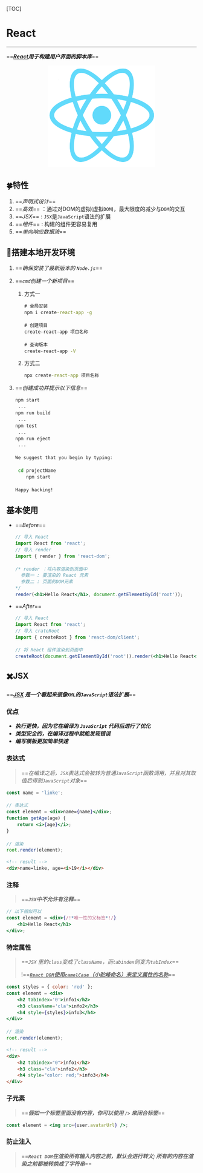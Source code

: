 [TOC]

# React

****

==***[React](https://reactjs.org/)用于构建用户界面的脚本库***==

<center><img src="images/React.png" alt="React" style="zoom:55%;" title="title"/></center>













## 🍀特性

1. ==*声明式设计*==
2. ==*高效*== ：通过对DOM的虚拟(虚拟`DOM`)，最大限度的减少与`DOM`的交互
3. ==*JSX*== : `JSX`是`JavaScript`语法的扩展
4. ==*组件*== : 构建的组件更容易复用
5. ==*单向响应数据流*==

















## 🌱搭建本地开发环境

1. ==*确保安装了最新版本的 `Node.js`*==

2. ==*`cmd`创建一个新项目*==

   1. 方式一

      ~~~cmd
      # 全局安装
      npm i create-react-app -g
      
      # 创建项目
      create-react-app 项目名称
      
      # 查询版本
      create-react-app -V
      ~~~

   2. 方式二

      ~~~cmd
      npx create-react-app 项目名称
      ~~~

3. ==*创建成功并提示以下信息*==

   ~~~cmd
   npm start
   	...
   npm run build
   	...
   npm test
   	...
   npm run eject
   	...
   
   We suggest that you begin by typing:
   
   	cd projectName
       npm start
   
   Happy hacking!
   ~~~















## 基本使用

+ ==*Before*==

  ~~~jsx
  // 导入 React
  import React from 'react';
  // 导入 render
  import { render } from 'react-dom';
  
  /* render ：将内容渲染到页面中
  	参数一 : 要渲染的 React 元素
  	参数二 : 页面的DOM元素
  */
  render(<h1>Hello React</h1>, document.getElementById('root'));
  ~~~

+ ==*After*==

  ~~~jsx
  // 导入 React
  import React from 'react';
  // 导入 crateRoot
  import { createRoot } from 'react-dom/client';
  
  // 将 React 组件渲染到页面中
  createRoot(document.getElementById('root')).render(<h1>Hello React</h1>);
  ~~~
  
  

















## :heavy_multiplication_x:JSX

==***[JSX](https://react.docschina.org/docs/introducing-jsx.html) 是一个看起来很像`XML`的`JavaScript`语法扩展***==











### 优点

+ ***执行更快，因为它在编译为 `JavaScript` 代码后进行了优化***
+ ***类型安全的，在编译过程中就能发现错误***
+ ***编写模板更加简单快速***













### 表达式

> ==*在编译之后，`JSX`表达式会被转为普通`JavaScript`函数调用，并且对其取值后得到`JavaScript`对象*==

~~~jsx
const name = 'linke';

// 表达式
const element = <div>name={name}</div>;
function getAge(age) {
	return <i>{age}</i>;
}

// 渲染
root.render(element);
~~~

~~~html
<!-- result -->
<div>name=linke, age=<i>19</i></div>
~~~













### 注释

> ==***`JSX`中不允许有注释***==

~~~jsx
// 以下相似可以
const element = <div>{/!*唯一性的父标签*!/}
	<h1>Hello React</h1>
</div>;
~~~













### 特定属性

> ==*`JSX` 里的`class`变成了`className`，而`tabindex`则变为`tabIndex`*==
>
> :grey_exclamation:==**<u>*`React DOM`使用`camelCase`（小驼峰命名）来定义属性的名称*</u>**==

~~~jsx
const styles = { color: 'red' };
const element = <div>
	<h2 tabIndex='0'>info1</h2>
	<h3 className='cla'>info2</h3>
	<h4 style={styles}>info3</h4>
</div>
      
// 渲染
root.render(element);
~~~

~~~html
<!-- result -->
<div>
    <h2 tabindex="0">info1</h2>
    <h3 class="cla">info2</h3>
    <h4 style="color: red;">info3</h4>
</div>
~~~













### 子元素

> ==***假如一个标签里面没有内容，你可以使用 `/>` 来闭合标签***==

~~~jsx
const element = <img src={user.avatarUrl} />;
~~~















### 防止注入

> ==***`React DOM`在渲染所有输入内容之前，默认会进行转义; 所有的内容在渲染之前都被转换成了字符串***==

